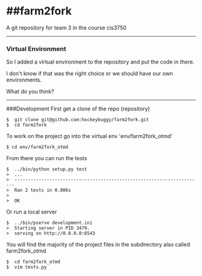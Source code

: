 
##farm2fork
=========

A git repository for team 3 in the course cis3750

----
### Virtual Environment

So I added a virtual environment to the repository and put the code in there.

I don't know if that was the right choice or we should have our own environments.

What do you think?

----
###Development
First get a clone of the repo (repository)

    $  git clone git@github.com:hockeybuggy/farm2fork.git
    $  cd farm2fork

To work on the project go into the virtual env 'env/farm2fork_otmd'

    $ cd env/farm2fork_otmd

From there you can run the tests

    $  ../bin/python setup.py test
    >  ...
    >  ----------------------------------------------------------------------
    >  Ran 2 tests in 0.006s
    >  
    >  OK

Or run a local server

    $  ../bin/pserve development.ini
    >  Starting server in PID 3479.
    >  serving on http://0.0.0.0:6543

You will find the majority of the project files in the subdirectory also called farm2fork_otmd

    $  cd farm2fork_otmd
    $  vim tests.py
